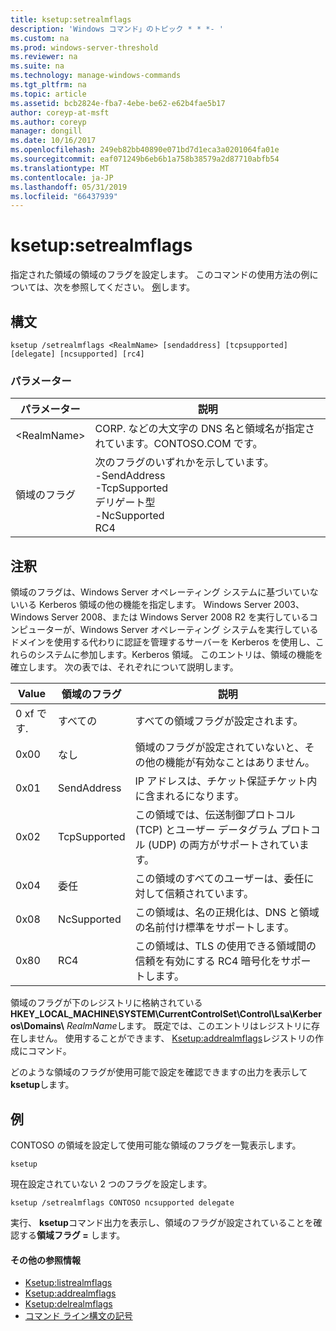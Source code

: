 ```yaml
---
title: ksetup:setrealmflags
description: 'Windows コマンド」のトピック * * *- '
ms.custom: na
ms.prod: windows-server-threshold
ms.reviewer: na
ms.suite: na
ms.technology: manage-windows-commands
ms.tgt_pltfrm: na
ms.topic: article
ms.assetid: bcb2824e-fba7-4ebe-be62-e62b4fae5b17
author: coreyp-at-msft
ms.author: coreyp
manager: dongill
ms.date: 10/16/2017
ms.openlocfilehash: 249eb82bb40890e071bd7d1eca3a0201064fa01e
ms.sourcegitcommit: eaf071249b6eb6b1a758b38579a2d87710abfb54
ms.translationtype: MT
ms.contentlocale: ja-JP
ms.lasthandoff: 05/31/2019
ms.locfileid: "66437939"
---
```

# <a name="ksetupsetrealmflags"></a>ksetup:setrealmflags



指定された領域の領域のフラグを設定します。 このコマンドの使用方法の例については、次を参照してください。 [例](#BKMK_Examples)します。

## <a name="syntax"></a>構文

```
ksetup /setrealmflags <RealmName> [sendaddress] [tcpsupported] [delegate] [ncsupported] [rc4]
```

### <a name="parameters"></a>パラメーター

|パラメーター|説明|
|---------|-----------|
|\<RealmName>|CORP. などの大文字の DNS 名と領域名が指定されています。CONTOSO.COM です。|
|領域のフラグ|次のフラグのいずれかを示しています。</br>-SendAddress</br>-TcpSupported</br>デリゲート型</br>-NcSupported</br>RC4|

## <a name="remarks"></a>注釈

領域のフラグは、Windows Server オペレーティング システムに基づいていないいる Kerberos 領域の他の機能を指定します。 Windows Server 2003、Windows Server 2008、または Windows Server 2008 R2 を実行しているコンピューターが、Windows Server オペレーティング システムを実行しているドメインを使用する代わりに認証を管理するサーバーを Kerberos を使用し、これらのシステムに参加します。Kerberos 領域。 このエントリは、領域の機能を確立します。 次の表では、それぞれについて説明します。

|Value|領域のフラグ|説明|
|-----|----------|-----------|
|0 xf です.|すべての|すべての領域フラグが設定されます。|
|0x00|なし|領域のフラグが設定されていないと、その他の機能が有効なことはありません。|
|0x01|SendAddress|IP アドレスは、チケット保証チケット内に含まれるになります。|
|0x02|TcpSupported|この領域では、伝送制御プロトコル (TCP) とユーザー データグラム プロトコル (UDP) の両方がサポートされています。|
|0x04|委任|この領域のすべてのユーザーは、委任に対して信頼されています。|
|0x08|NcSupported|この領域は、名の正規化は、DNS と領域の名前付け標準をサポートします。|
|0x80|RC4|この領域は、TLS の使用できる領域間の信頼を有効にする RC4 暗号化をサポートします。|

領域のフラグが下のレジストリに格納されている**HKEY_LOCAL_MACHINE\SYSTEM\CurrentControlSet\Control\Lsa\Kerberos\Domains\\** <em>RealmName</em>します。 既定では、このエントリはレジストリに存在しません。 使用することができます、 [Ksetup:addrealmflags](ksetup-addrealmflags.md)レジストリの作成にコマンド。

どのような領域のフラグが使用可能で設定を確認できますの出力を表示して**ksetup**します。

## <a name="BKMK_Examples"></a>例

CONTOSO の領域を設定して使用可能な領域のフラグを一覧表示します。
```
ksetup
```
現在設定されていない 2 つのフラグを設定します。
```
ksetup /setrealmflags CONTOSO ncsupported delegate
```
実行、 **ksetup**コマンド出力を表示し、領域のフラグが設定されていることを確認する**領域フラグ =** します。

#### <a name="additional-references"></a>その他の参照情報

-   [Ksetup:listrealmflags](ksetup-listrealmflags.md)
-   [Ksetup:addrealmflags](ksetup-addrealmflags.md)
-   [Ksetup:delrealmflags](ksetup-delrealmflags.md)
-   [コマンド ライン構文の記号](command-line-syntax-key.md)